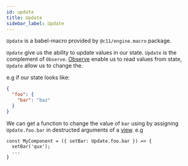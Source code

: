 ```yaml
---
id: update
title: Update
sidebar_label: Update
---
```


`Update` is a babel-macro provided by `@c11/engine.macro` package.

`Update` give us the ability to update values in our state. `Update` is the
complement of `Observe`. [Observe](/docs/api/observe) enable us to read values
from state, `Update` allow us to change the.

e.g if our state looks like:

```json
{
  "foo": {
    "bar": "baz"
  }
}
```

We can get a function to change the value of `bar` using by assigning
`Update.foo.bar` in destructed arguments of a [view](/docs/api/view). e.g

```
const MyComponent = ({ setBar: Update.foo.bar }) => {
  setBar('qux');
  ...
}
```
